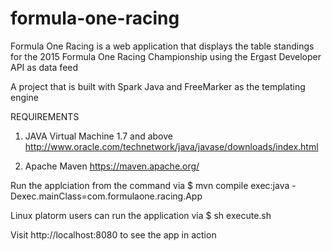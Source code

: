 # formula-one-racing
Formula One Racing is a web application that displays the table standings for the 2015 Formula One Racing Championship using the Ergast Developer API as data feed

A project that is built with Spark Java and FreeMarker as the templating engine

REQUIREMENTS

1. JAVA Virtual Machine 1.7 and above
http://www.oracle.com/technetwork/java/javase/downloads/index.html

2. Apache Maven
https://maven.apache.org/

Run the applciation from the command via
$ mvn compile exec:java -Dexec.mainClass=com.formulaone.racing.App

Linux platorm users can run the application via
$ sh execute.sh

Visit http://localhost:8080 to see the app in action

